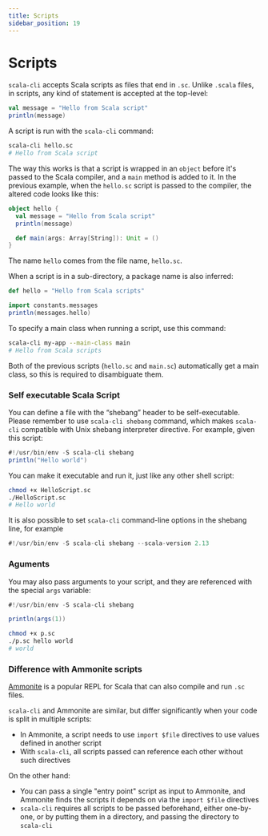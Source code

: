 ```yaml
---
title: Scripts
sidebar_position: 19
---
```


# Scripts

`scala-cli` accepts Scala scripts as files that end in `.sc`.
Unlike `.scala` files, in scripts, any kind of statement is accepted at the top-level:

```scala title=hello.sc
val message = "Hello from Scala script"
println(message)
```

A script is run with the `scala-cli` command:

```bash
scala-cli hello.sc
# Hello from Scala script
```

The way this works is that a script is wrapped in an `object` before it's passed to the Scala compiler, and a `main` method is added to it.
In the previous example, when the `hello.sc` script is passed to the compiler, the altered code looks like this:

```scala
object hello {
  val message = "Hello from Scala script"
  println(message)

  def main(args: Array[String]): Unit = ()
}
```

The name `hello` comes from the file name, `hello.sc`.

When a script is in a sub-directory, a package name is also inferred:

```scala title=my-app/constants/messages.sc
def hello = "Hello from Scala scripts"
```

```scala title=my-app/main.sc
import constants.messages
println(messages.hello)
```

To specify a main class when running a script, use this command:

```bash
scala-cli my-app --main-class main
# Hello from Scala scripts
```

Both of the previous scripts (`hello.sc` and `main.sc`) automatically get a main class, so this is required to disambiguate them.

### Self executable Scala Script

You can define a file with the “shebang” header to be self-executable. Please remember to use `scala-cli shebang`
command, which makes `scala-cli` compatible with Unix shebang interpreter directive.  For example, given this script:

```scala title=HelloScript.sc
#!/usr/bin/env -S scala-cli shebang
println("Hello world")
```

You can make it executable and run it, just like any other shell script:

```bash
chmod +x HelloScript.sc
./HelloScript.sc
# Hello world
```

It is also possible to set `scala-cli` command-line options in the shebang line, for example
```scala title=Shebang213.sc
#!/usr/bin/env -S scala-cli shebang --scala-version 2.13
```

### Aguments

You may also pass arguments to your script, and they are referenced with the special `args` variable:

```scala title=p.sc
#!/usr/bin/env -S scala-cli shebang

println(args(1))
```

```bash
chmod +x p.sc
./p.sc hello world
# world
```

### Difference with Ammonite scripts

[Ammonite](http://ammonite.io) is a popular REPL for Scala that can also compile and run `.sc` files.

`scala-cli` and Ammonite are similar, but differ significantly when your code is split in multiple scripts:
- In Ammonite, a script needs to use `import $file` directives to use values defined in another script
- With `scala-cli`, all scripts passed can reference each other without such directives

On the other hand:
- You can pass a single "entry point" script as input to Ammonite, and Ammonite finds the scripts it depends on via the `import $file` directives
- `scala-cli` requires all scripts to be passed beforehand, either one-by-one, or by putting them in a directory, and passing the directory to `scala-cli`
